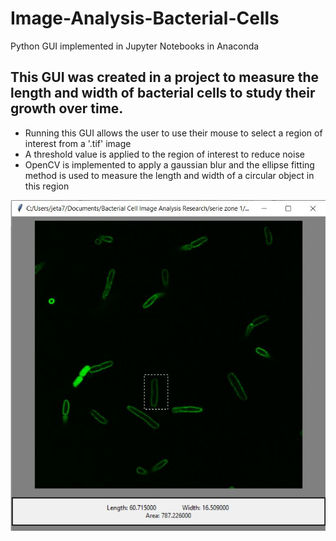 # Image-Analysis-Bacterial-Cells
Python GUI implemented in Jupyter Notebooks in Anaconda

## This GUI was created in a project to measure the length and width of bacterial cells to study their growth over time. 

- Running this GUI allows the user to use their mouse to select a region of interest from a '.tif' image
- A threshold value is applied to the region of interest to reduce noise
- OpenCV is implemented to apply a gaussian blur and the ellipse fitting method is used to measure the length and width of a circular object in this region



![Image Demonstration](https://github.com/jeff-tan-2020/Image-Analysis-Bacterial-Cells/blob/33e26a4acad1fbce599171c08297031382700248/GUI%20demonstration.JPG)
